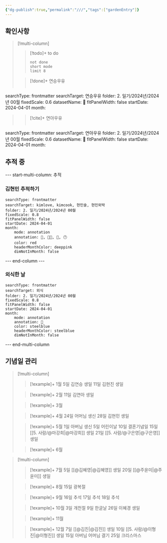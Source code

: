 ```yaml
---
{"dg-publish":true,"permalink":"///","tags":["gardenEntry"]}
---
```


## 확인사항
>[!multi-column]
>>[!todo]+ to do
>>```tasks
>>not done
>>short mode
>>limit 8
>
>>[!done]+ 연승우유 
>>```tracker
searchType: frontmatter
searchTarget: 연승우유
folder: 2. 일기/2024년/2024년 00월
fixedScale: 0.6
datasetName: 🍼
fitPanelWidth: false
startDate: 2024-04-01
month:
>
>
>>[!cite]+ 연아우유 
>>```tracker
searchType: frontmatter
searchTarget: 연아우유
folder: 2. 일기/2024년/2024년 00월
fixedScale: 0.6
datasetName: 🍼
fitPanelWidth: false
startDate: 2024-04-01
month:
## 추적 중
--- start-multi-column: 추적

### 김현민 추적하기
```tracker
searchType: frontmatter
searchTarget: kimlove, kimcook, 현민술, 현민외박
folder: 2. 일기/2024년/2024년 00월
fixedScale: 0.8
fitPanelWidth: false
startDate: 2024-04-01
month:
	mode: annotation
	annotation: 💖, 👨‍🍳, 🍺, 🕛
	color: red
	headerMonthColor: deeppink
	dimNotInMonth: false
```

--- end-column ---

### 외식한 날

```tracker
searchType: frontmatter
searchTarget: 외식
folder: 2. 일기/2024년/2024년 00월
fixedScale: 0.8
fitPanelWidth: false
startDate: 2024-04-01
month:
	mode: annotation
	annotation: 🍗
	color: steelblue
	headerMonthColor: steelblue
	dimNotInMonth: false
```

--- end-multi-column
## 기념일 관리
>[!multi-column]
>> [!example]+ 1월
>> 5일 김연승 생일
>> 11일 김현진 생일
>
>> [!example]+ 2월
>> 11일 김연아 생일
>
>>[!example]+ 3월
>>
>
>>[!example]+ 4월
>>24일 어머님 생신
>>28일 김현민 생일
>
>>[!example]+ 5월
>>1일 아버님 생신
>>5일 어린이날
>>10일 결혼기념일
>>15일 [[5. 사람/@마강희\|@마강희]] 생일
>>21일 [[5. 사람/@구은영\|@구은영]] 생일
>
>>[!example]+ 6월
>>
>

>[!multi-column]
>> [!example]+ 7월
>>5일 [[@김혜영\|@김혜영]] 생일
>>20일 [[@주윤미\|@주윤미]] 생일
>
>> [!example]+ 8월
>> 15일 광복절
>
>>[!example]+ 9월
>>16일 추석
>>17일 추석
>>18일 추석
>
>>[!example]+ 10월
>>3일 개천절
>>9일 한글날
>>26일 이혜경 생일
>
>>[!example]+ 11월
>>
>
>>[!example]+ 12월
>>7일 [[@김진\|@김진]] 생일
>>10일 [[5. 사람/@이형진\|@이형진]] 생일
>>15일 아버님 어머님 결기
>>25일 크리스마스
